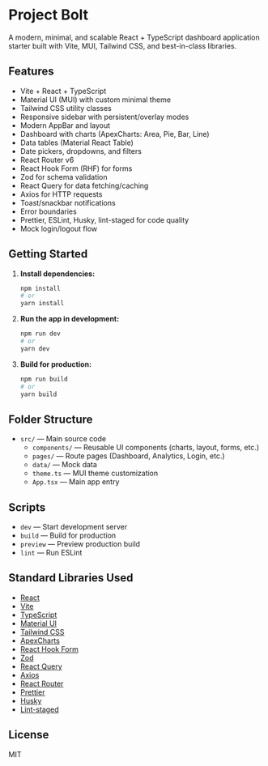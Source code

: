 # Project Bolt

A modern, minimal, and scalable React + TypeScript dashboard application starter built with Vite, MUI, Tailwind CSS, and best-in-class libraries.

## Features
- Vite + React + TypeScript
- Material UI (MUI) with custom minimal theme
- Tailwind CSS utility classes
- Responsive sidebar with persistent/overlay modes
- Modern AppBar and layout
- Dashboard with charts (ApexCharts: Area, Pie, Bar, Line)
- Data tables (Material React Table)
- Date pickers, dropdowns, and filters
- React Router v6
- React Hook Form (RHF) for forms
- Zod for schema validation
- React Query for data fetching/caching
- Axios for HTTP requests
- Toast/snackbar notifications
- Error boundaries
- Prettier, ESLint, Husky, lint-staged for code quality
- Mock login/logout flow

## Getting Started

1. **Install dependencies:**
   ```sh
   npm install
   # or
   yarn install
   ```

2. **Run the app in development:**
   ```sh
   npm run dev
   # or
   yarn dev
   ```

3. **Build for production:**
   ```sh
   npm run build
   # or
   yarn build
   ```

## Folder Structure
- `src/` — Main source code
  - `components/` — Reusable UI components (charts, layout, forms, etc.)
  - `pages/` — Route pages (Dashboard, Analytics, Login, etc.)
  - `data/` — Mock data
  - `theme.ts` — MUI theme customization
  - `App.tsx` — Main app entry

## Scripts
- `dev` — Start development server
- `build` — Build for production
- `preview` — Preview production build
- `lint` — Run ESLint

## Standard Libraries Used
- [React](https://react.dev/)
- [Vite](https://vitejs.dev/)
- [TypeScript](https://www.typescriptlang.org/)
- [Material UI](https://mui.com/)
- [Tailwind CSS](https://tailwindcss.com/)
- [ApexCharts](https://apexcharts.com/)
- [React Hook Form](https://react-hook-form.com/)
- [Zod](https://zod.dev/)
- [React Query](https://tanstack.com/query/latest)
- [Axios](https://axios-http.com/)
- [React Router](https://reactrouter.com/)
- [Prettier](https://prettier.io/)
- [Husky](https://typicode.github.io/husky/)
- [Lint-staged](https://github.com/okonet/lint-staged)

## License
MIT
